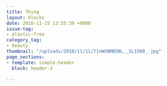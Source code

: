 ```yaml
---
title: Thing
layout: blocks
date: 2018-11-15 12:55:39 +0000
issue-tag:
- plastic-free
category_tag:
- beauty
thumbnail: "/uploads/2018/11/11/71nWGNMB5NL._SL1500_.jpg"
page_sections:
- template: simple-header
  block: header-3

---
```

